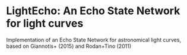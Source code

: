 LightEcho: An Echo State Network for light curves
==================================================

Implementation of an Echo State Network for astronomical light curves,
based on Giannotis+ (2015) and Rodan+Tino (2011)


